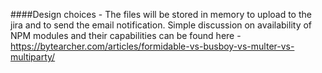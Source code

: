 ####Design choices -
The files will be stored in memory to upload to the jira and to send the email notification. Simple discussion on availability of NPM modules and their capabilities can be found here - https://bytearcher.com/articles/formidable-vs-busboy-vs-multer-vs-multiparty/
